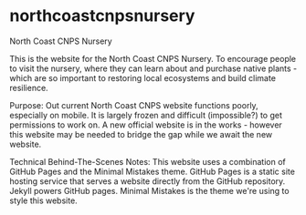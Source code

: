 # northcoastcnpsnursery
North Coast CNPS Nursery

This is the website for the North Coast CNPS Nursery. To encourage people to visit the nursery, where they can learn about and purchase native plants - which are so important to restoring local ecosystems and build climate resilience. 

Purpose:
Out current North Coast CNPS website functions poorly, especially on mobile. It is largely frozen and difficult (impossible?) to get permissions to work on. 
A new official website is in the works - however this website may be needed to bridge the gap while we await the new website. 

Technical Behind-The-Scenes Notes:
This website uses a combination of GitHub Pages and the Minimal Mistakes theme. 
GitHub Pages is a static site hosting service that serves a website directly from the GitHub repository. 
Jekyll powers GitHub pages. 
Minimal Mistakes is the theme we're using to style this website. 


